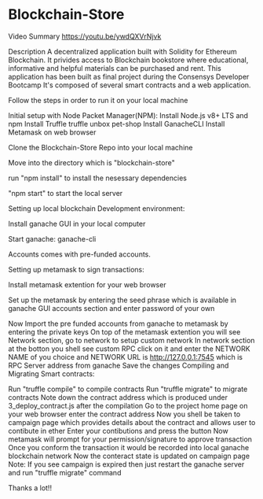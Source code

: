 # Blockchain-Store 
Video Summary https://youtu.be/ywdQXVrNjvk


Description
A decentralized application built with Solidity for Ethereum Blockchain. It privides access to Blockchain bookstore where educational, informative and helpful materials can be purchased and rent.
This application has been built as final project during the Consensys Developer Bootcamp It's composed of several smart contracts and a web application.

Follow the steps in order to run it on your local machine

Initial setup with Node Packet Manager(NPM):
Install Node.js v8+ LTS and npm
Install Truffle
truffle unbox pet-shop
Install GanacheCLI
Install Metamask on web browser


Clone the Blockchain-Store Repo into your local machine

Move into the directory which is "blockchain-store" 

run "npm install" to install the nesessary dependencies

"npm start" to start the local server


Setting up local blockchain Development environment:

Install ganache GUI in your local computer 

Start ganache: ganache-cli

Accounts comes with pre-funded accounts.

Setting up metamask to sign transactions:

Install metamask extention for your web browser

Set up the metamask by entering the seed phrase which is available in ganache GUI accounts section and enter password of your own

Now Import the pre funded accounts from ganache to metamask by entering the private keys
On top of the metamask extention you will see Network section, go to network to setup custom network
In network section at the botton you shell see custom RPC click on it and enter the NETWORK NAME of you choice and NETWORK URL is http://127.0.0.1:7545 which is RPC Server address from ganache
Save the changes
Compiling and Migrating Smart contracts:

Run "truffle compile" to compile contracts
Run "truffle migrate" to migrate contracts
Note down the contract address which is produced under 3_deploy_contract.js after the compilation
Go to the project home page on your web browser enter the contract address
Now you shell be taken to campaign page which provides details about the contract and allows user to contibute in ether
Enter your contibutions and press the button
Now metamask will prompt for your permission/signature to approve transaction
Once you conform the transaction it would be recorded into local ganache blockchain network
Now the conteract state is updated on campaign page
Note: If you see campaign is expired then just restart the ganache server and run "truffle migrate" command



Thanks a lot!!

